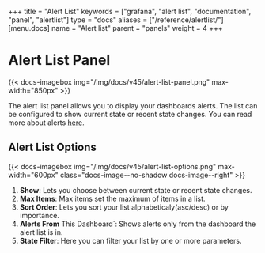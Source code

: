 +++
title = "Alert List"
keywords = ["grafana", "alert list", "documentation", "panel", "alertlist"]
type = "docs"
aliases = ["/reference/alertlist/"]
[menu.docs]
name = "Alert list"
parent = "panels"
weight = 4
+++


# Alert List Panel

{{< docs-imagebox img="/img/docs/v45/alert-list-panel.png" max-width="850px" >}}

The alert list panel allows you to display your dashboards alerts. The list can be configured to show current state or recent state changes. You can read  more about alerts [here](http://docs.grafana.org/alerting/rules).

## Alert List Options

{{< docs-imagebox img="/img/docs/v45/alert-list-options.png" max-width="600px" class="docs-image--no-shadow docs-image--right" >}}

1. **Show**: Lets you choose between current state or recent state changes.
2. **Max Items**: Max items set the maximum of items in a list.
3. **Sort Order**: Lets you sort your list alphabeticaly(asc/desc) or by importance.
4. **Alerts From** This Dashboard`: Shows alerts only from the dashboard the alert list is in.
5. **State Filter**: Here you can filter your list by one or more parameters.
